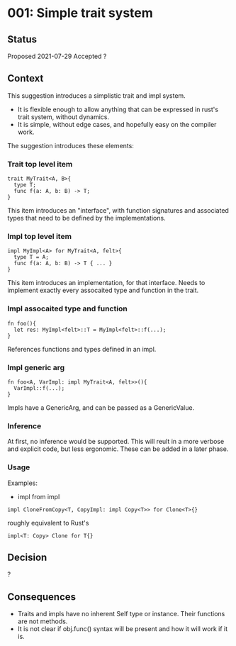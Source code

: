 # 001: Simple trait system

## Status

Proposed 2021-07-29
Accepted ?

## Context
This suggestion introduces a simplistic trait and impl system.
* It is flexible enough to allow anything that can be expressed in rust's trait system, without dynamics.
* It is simple, without edge cases, and hopefully easy on the compiler work.

The suggestion introduces these elements:
### Trait top level item
```
trait MyTrait<A, B>{
  type T;
  func f(a: A, b: B) -> T;
}
```
This item introduces an "interface", with function signatures and associated types that need to be defined by the implementations.

### Impl top level item
```
impl MyImpl<A> for MyTrait<A, felt>{
  type T = A;
  func f(a: A, b: B) -> T { ... }
}
```
This item introduces an implementation, for that interface.
Needs to implement exactly every assocaited type and function in the trait.

### Impl assocaited type and function
```
fn foo(){
  let res: MyImpl<felt>::T = MyImpl<felt>::f(...);
}
```
References functions and types defined in an impl.

### Impl generic arg
```
fn foo<A, VarImpl: impl MyTrait<A, felt>>(){
  VarImpl::f(...);
}
```
Impls have a GenericArg, and can be passed as a GenericValue.

### Inference
At first, no inference would be supported. This will reult in a more verbose and explicit code, but less ergonomic.
These can be added in a later phase.

### Usage
Examples:
* impl from impl
```
impl CloneFromCopy<T, CopyImpl: impl Copy<T>> for Clone<T>{}
```
roughly equivalent to Rust's
```
impl<T: Copy> Clone for T{}
```

## Decision
?

## Consequences
- Traits and impls have no inherent Self type or instance. Their functions are not methods.
- It is not clear if obj.func() syntax will be present and how it will work if it is.
